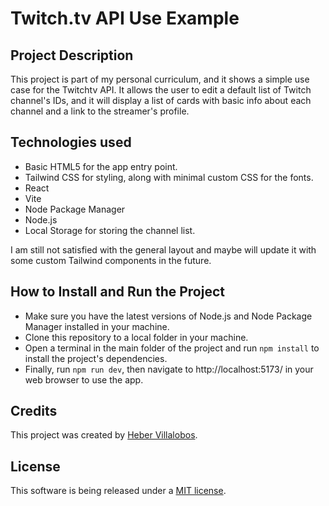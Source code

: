 # Twitch.tv API Use Example

## Project Description

This project is part of my personal curriculum, and it shows a simple use case for the Twitchtv API. It allows the user to edit a default list of Twitch channel's IDs, and it will display a list of cards with basic info about each channel and a link to the streamer's profile.

## Technologies used

- Basic HTML5 for the app entry point.
- Tailwind CSS for styling, along with minimal custom CSS for the fonts.
- React
- Vite
- Node Package Manager
- Node.js
- Local Storage for storing the channel list.

I am still not satisfied with the general layout and maybe will update it with some custom Tailwind components in the future.

## How to Install and Run the Project

- Make sure you have the latest versions of Node.js and Node Package Manager installed in your machine.
- Clone this repository to a local folder in your machine.
- Open a terminal in the main folder of the project and run `npm install` to install the project's dependencies.
- Finally, run `npm run dev`, then navigate to http://localhost:5173/ in your web browser to use the app.

## Credits

This project was created by [Heber Villalobos](https://github.com/heber737).

## License

This software is being released under a [MIT license](https://github.com/heber737/twitchtv-api-example/blob/main/LICENSE.md).